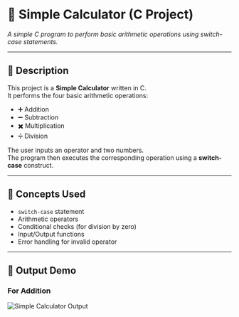 # 🧮 Simple Calculator (C Project)

*A simple C program to perform basic arithmetic operations using switch-case statements.*

---

## 📘 Description
This project is a **Simple Calculator** written in C.  
It performs the four basic arithmetic operations:
- ➕ Addition  
- ➖ Subtraction  
- ✖️ Multiplication  
- ➗ Division  

The user inputs an operator and two numbers.  
The program then executes the corresponding operation using a **switch-case** construct.

---

## 🧠 Concepts Used
- `switch-case` statement  
- Arithmetic operators  
- Conditional checks (for division by zero)  
- Input/Output functions  
- Error handling for invalid operator

---
## 🎥 Output Demo
### For Addition
![Simple Calculator Output](https://s4.ezgif.com/tmp/ezgif-428e59cde1074c.gif)